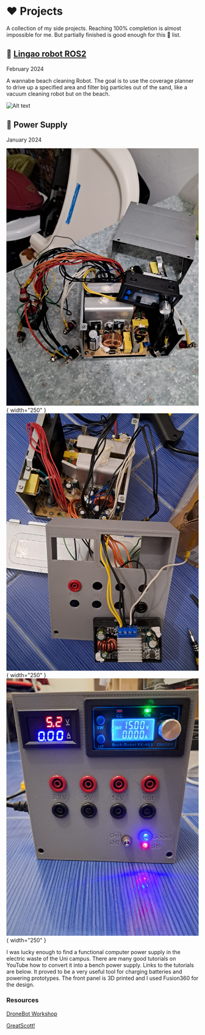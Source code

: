 # :heart: Projects
A collection of my side projects. Reaching 100% completion is almost impossible for me. But partially finished is good enough for this :memo: list.
## :robot: [Lingao robot ROS2](https://github.com/JosefGst/lingao_ros2)
February 2024

A wannabe beach cleaning Robot. The goal is to use the coverage planner to drive up a specified area and filter big particles out of the sand, like a vacuum cleaning robot but on the beach.

![Alt text](gifs/gps_navigation.gif "a title")

## :electric_plug: Power Supply
January 2024

![Power Supply Cabeling](images/power_supply/power_supply_1.jpeg){ width="250" }![Power Supply Cabeling](images/power_supply/power_supply_2.jpeg){ width="250" }![Power Supply Cabeling](images/power_supply/power_supply_4.jpeg){ width="250" }


I was lucky enough to find a functional computer power supply in the electric waste of the Uni campus. There are many good tutorials on YouTube how to convert it into a bench power supply. Links to the tutorials are below. It proved to be a very useful tool for charging batteries and powering prototypes. The front panel is 3D printed and I used Fusion360 for the design.

### Resources

[DroneBot Workshop](https://www.youtube.com/watch?v=n_A-jkpjpcM)

[GreatScott!](https://www.youtube.com/watch?v=oeNAhP-GIjo)
